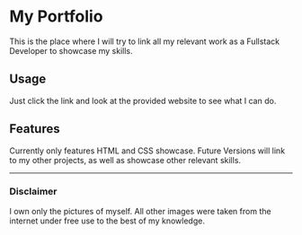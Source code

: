 # My Portfolio

This is the place where I will try to link all my relevant work as a Fullstack Developer to showcase my skills.

## Usage

Just click the link and look at the provided website to see what I can do.

## Features

Currently only features HTML and CSS showcase. Future Versions will link to my other projects, as well as showcase other relevant skills.

---

### Disclaimer

I own only the pictures of myself. All other images were taken from the internet under free use to the best of my knowledge.
